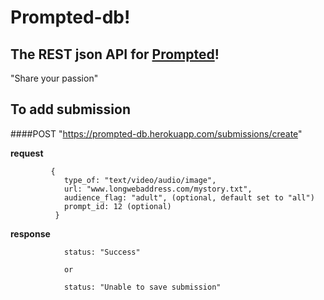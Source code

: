 # Prompted-db!
## The REST json API for [Prompted](https://watchparty.online)!
"Share your passion"

## To add submission
####POST "https://prompted-db.herokuapp.com/submissions/create"

**request**

             {
                type_of: "text/video/audio/image",
                url: "www.longwebaddress.com/mystory.txt",
                audience_flag: "adult", (optional, default set to "all")
                prompt_id: 12 (optional)
              }

**response**

                status: "Success"

                or

                status: "Unable to save submission"

